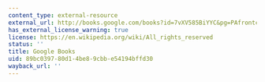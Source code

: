 ```yaml
---
content_type: external-resource
external_url: http://books.google.com/books?id=7vXV585BiYYC&pg=PAfrontcover
has_external_license_warning: true
license: https://en.wikipedia.org/wiki/All_rights_reserved
status: ''
title: Google Books
uid: 89bc0397-80d1-4be8-9cbb-e54194bffd30
wayback_url: ''
---
```

